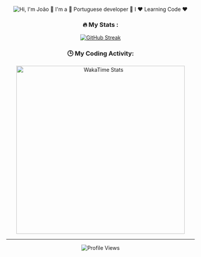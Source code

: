 <p align="center">
  <img src="https://i.imgur.com/YQL3mGs.gif" alt="Hi, I'm João 👋 I'm a 🚀 Portuguese developer 🚀 I ❤️ Learning Code ❤️">
</p>

<div align="center">

### :fire: My Stats :
[![GitHub Streak](https://github-readme-streak-stats.herokuapp.com?user=KennyPorto&theme=github-dark)](https://git.io/streak-stats)

### 🕒 My Coding Activity:
<a href="https://wakatime.com/@KennyPorto">
  <img src="https://wakatime.com/share/@KennyPorto/52958c65-3676-4c9a-85ca-ddb9c01bffb9.svg" alt="WakaTime Stats" width="450">
</a>

---

<img src="https://komarev.com/ghpvc/?username=KennyPorto&style=flat-square&color=blue" alt="Profile Views"/> 
  
</div>
